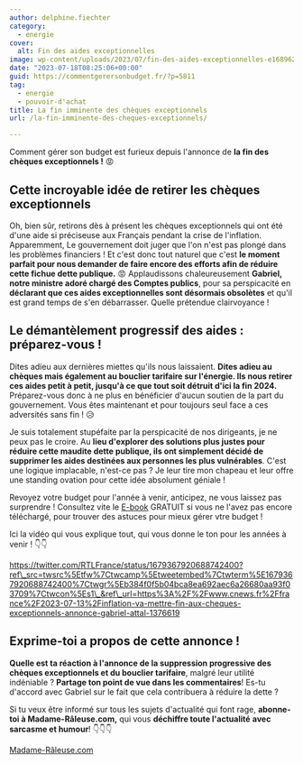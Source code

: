 ```yaml
---
author: delphine.fiechter
category:
  - energie
cover:
  alt: Fin des aides exceptionnelles
image: wp-content/uploads/2023/07/fin-des-aides-exceptionnelles-e1689620983822.png
date: "2023-07-18T08:25:06+00:00"
guid: https://commentgerersonbudget.fr/?p=5811
tag:
  - energie
  - pouvoir-d'achat
title: La fin imminente des chèques exceptionnels
url: /la-fin-imminente-des-cheques-exceptionnels/

---
```

Comment gérer son budget est furieux depuis l'annonce de **la fin des chèques exceptionnels !** 😡

## Cette incroyable idée de retirer les chèques exceptionnels

Oh, bien sûr, retirons dès à présent les chèques exceptionnels qui ont été d'une aide si préciseuse aux Français pendant la crise de l'inflation. Apparemment, Le gouvernement doit juger que l'on n'est pas plongé dans les problèmes financiers ! Et c'est donc tout naturel que c'est **le moment parfait pour nous demander de faire encore des efforts afin de réduire cette fichue dette publique.** 😡 Applaudissons chaleureusement **Gabriel, notre ministre adoré chargé des Comptes publics**, pour sa perspicacité en **déclarant que ces aides exceptionnelles sont désormais obsolètes** et qu'il est grand temps de s'en débarrasser. Quelle prétendue clairvoyance !

## Le démantèlement progressif des aides : préparez-vous !

Dites adieu aux dernières miettes qu'ils nous laissaient. **Dites adieu au chèques mais également au bouclier tarifaire sur l'énergie. Ils nous retirer ces aides petit à petit, jusqu'à ce que tout soit détruit d'ici la fin 2024.** Préparez-vous donc à ne plus en bénéficier d'aucun soutien de la part du gouvernement. Vous êtes maintenant et pour toujours seul face a ces adversités sans fin ! 😥

Je suis totalement stupéfaite par la perspicacité de nos dirigeants, je ne peux pas le croire. Au **lieu d'explorer des solutions plus justes pour réduire cette maudite dette publique, ils ont simplement décidé de supprimer les aides destinées aux personnes les plus vulnérables**. C'est une logique implacable, n'est-ce pas ? Je leur tire mon chapeau et leur offre une standing ovation pour cette idée absolument géniale !

Revoyez votre budget pour l'année à venir, anticipez, ne vous laissez pas surprendre ! Consultez vite le [E-book](https://commentgerersonbudget.fr/telecharger-gratuitement-le-guide-complet/) GRATUIT si vous ne l'avez pas encore téléchargé, pour trouver des astuces pour mieux gérer vtre budget !

Ici la vidéo qui vous explique tout, qui vous donne le ton pour les années à venir ! 👇👇

https://twitter.com/RTLFrance/status/1679367920688742400?ref\_src=twsrc%5Etfw%7Ctwcamp%5Etweetembed%7Ctwterm%5E1679367920688742400%7Ctwgr%5Eb384f0f5b04bca8ea692aec6a26680aa93f03709%7Ctwcon%5Es1\_&ref\_url=https%3A%2F%2Fwww.cnews.fr%2Ffrance%2F2023-07-13%2Finflation-va-mettre-fin-aux-cheques-exceptionnels-annonce-gabriel-attal-1376619

## Exprime-toi a propos de cette annonce !

**Quelle est ta réaction à l'annonce de la suppression progressive des chèques exceptionnels et du bouclier tarifaire**, malgré leur utilité indéniable ? **Partage ton point de vue dans les commentaires**! Es-tu d'accord avec Gabriel sur le fait que cela contribuera à réduire la dette ?

Si tu veux être informé sur tous les sujets d'actualité qui font rage, **abonne-toi à Madame-Râleuse.com,** qui vous **déchiffre toute l'actualité** **avec sarcasme et humour**! 👇👇👇

[Madame-Râleuse.com](https://madame-raleuse.com)
